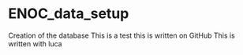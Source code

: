 # ENOC_data_setup
Creation of the database
This is a test
this is written on GitHub
This is written with luca
